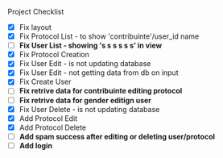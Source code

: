 Project Checklist

- [x] Fix layout
- [x] Fix Protocol List - to show 'contribuinte'/user_id name
- [ ] **Fix User List - showing 's s s s s s' in view**
- [x] Fix Protocol Creation
- [x] Fix User Edit - is not updating database
- [x] Fix User Edit - not getting data from db on input
- [x] Fix Create User
- [ ] **Fix retrive data for contribuinte editing protocol**
- [ ] **Fix retrive data for gender editign user**
- [x] Fix User Delete - is not updating database
- [x] Add Protocol Edit
- [x] Add Protocol Delete
- [ ] **Add spam success after editing or deleting user/protocol**
- [ ] **Add login**